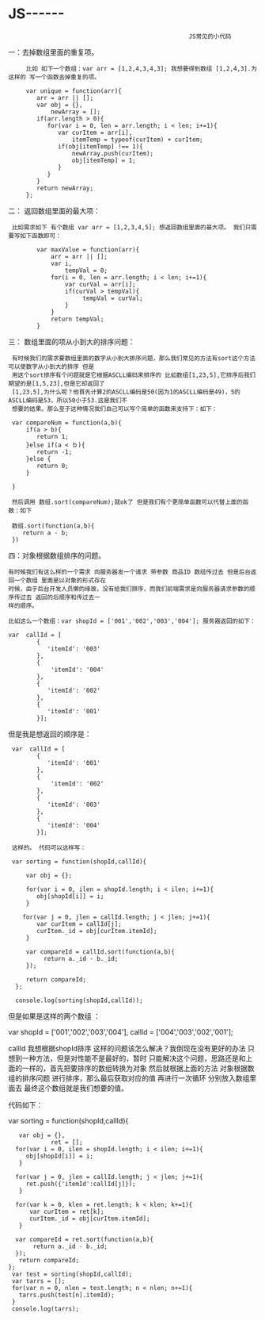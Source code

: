 JS------
========

                                                       JS常见的小代码
        
 一：去掉数组里面的重复项。
         
         比如 如下一个数组：var arr = [1,2,4,3,4,3]; 我想要得到数组 [1,2,4,3].为这样的 写一个函数去掉重复的项。
         
         var unique = function(arr){
            arr = arr || [];
            var obj = {},
                newArray = [];
            if(arr.length > 0){
               for(var i = 0, len = arr.length; i < len; i+=1){
                  var curItem = arr[i],
                      itemTemp = typeof(curItem) + curItem;
                  if(obj[itemTemp] !== 1){
                      newArray.push(curItem);
                      obj[itemTemp] = 1;
                  }
               }
            }
            return newArray;
         };
         
         
二： 返回数组里面的最大项：
     
     比如需求如下 有个数组 var arr = [1,2,3,4,5]; 想返回数组里面的最大项。 我们只需要写如下函数即可：
     
            var maxValue = function(arr){
                arr = arr || [];
                var i,
                    tempVal = 0;
                for(i = 0, len = arr.length; i < len; i+=1){
                    var curVal = arr[i];
                    if(curVal > tempVal){
                         tempVal = curVal;
                    }
                }
                return tempVal;
            }
            
三： 数组里面的项从小到大的排序问题：
     
     有时候我们的需求要数组里面的数字从小到大排序问题，那么我们常见的方法有sort这个方法 可以使数字从小到大的排序 但是
     用这个sort排序有个问题就是它根据ASCLL编码来排序的 比如数组[1,23,5],它排序后我们期望的是[1,5,23],但是它却返回了
     [1,23,5],为什么呢？他首先计算2的ASCLL编码是50(因为1的ASCLL编码是49)，5的ASCLL编码是53，所以50小于53.这是我们不
     想要的结果。那么至于这种情况我们自己可以写个简单的函数来支持下：如下：
     
     var compareNum = function(a,b){
         if(a > b){
            return 1;
         }else if(a < ｂ){
            return -1;
         }else {
            return 0;
         }
         
     }
     
     然后调用 数组.sort(compareNum);就ok了 但是我们有个更简单函数可以代替上面的函数：如下 
     
     数组.sort(function(a,b){
        return a - b;
     })
     
  
四：对象根据数组排序的问题。
    
    有时候我们有这么样的一个需求 向服务器发一个请求 带参数 商品ID 数组传过去 但是后台返回一个数组 里面是以对象的形式存在
    时候，由于后台开发人员懒的缘故，没有给我们排序，而我们前端需求是向服务器请求参数的顺序传过去 返回的后顺序和传过去一
    样的顺序。
    
    比如这么一个数组：var shopId = ['001','002','003','004']; 服务器返回的如下：
    
    var  callId = [
            {
               'itemId': '003'
            },
            {
                'itemId': '004'
            },
            {
               'itemId': '002'
            },
            {
               'itemId': '001'
            }];
            
   但是我是想返回的顺序是：
     
     var  callId = [
            {
               'itemId': '001'
            },
            {
                'itemId': '002'
            },
            {
               'itemId': '003'
            },
            {
               'itemId': '004'
            }];
     
     这样的。 代码可以这样写：
     
     var sorting = function(shopId,callId){

         var obj = {};
         
         for(var i = 0, ilen = shopId.length; i < ilen; i+=1){
            obj[shopId[i]] = i;
         }

        for(var j = 0, jlen = callId.length; j < jlen; j+=1){
            var curItem = callId[j];
            curItem._id = obj[curItem.itemId];
         }
         
         var compareId = callId.sort(function(a,b){
              return a._id - b._id;
         });
         
         return compareId;
      };
      
      console.log(sorting(shopId,callId));


  但是如果是这样的两个数组 ：  
  
  var shopId = ['001','002','003','004'],
      callId = ['004','003','002','001'];
      
   callId 我想根据shopId排序 这样的问题该怎么解决？我倒现在没有更好的办法 只想到一种方法，但是对性能不是最好的，暂时
   只能解决这个问题，思路还是和上面的一样的，首先把要排序的数组转换为对象 然后就根据上面的方法 对象根据数组的排序问题
   进行排序，那么最后获取对应的值 再进行一次循环 分别放入数组里面去 最终这个数组就是我们想要的值。
   
   代码如下：
   
   var sorting = function(shopId,callId){
   
       var obj = {},
				ret = [];
      for(var i = 0, ilen = shopId.length; i < ilen; i+=1){
         obj[shopId[i]] = i;
       }

      for(var j = 0, jlen = callId.length; j < jlen; j+=1){
         ret.push({'itemId':callId[j]});
       }

      for(var k = 0, klen = ret.length; k < klen; k+=1){
          var curItem = ret[k];
          curItem._id = obj[curItem.itemId];
       }
       
      var compareId = ret.sort(function(a,b){
           return a._id - b._id;
      });
       return compareId;
    };
     var test = sorting(shopId,callId);
     var tarrs = [];
     for(var n = 0, nlen = test.length; n < nlen; n+=1){
       tarrs.push(test[n].itemId);
     }
     console.log(tarrs);
